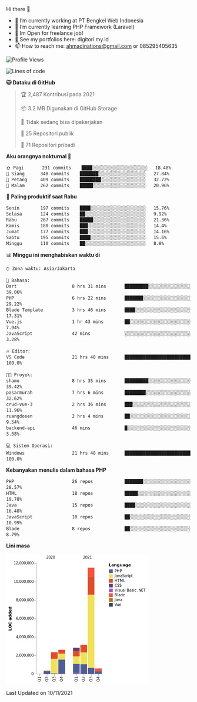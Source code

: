 Hi there 👋

- 🔭 I’m currently working at PT Bengkel Web Indonesia
- 🌱 I’m currently learning PHP Framework (Laravel)
- 📂 Im Open for freelance job!
- 🧷 See my portfolios here: digitori.my.id
- 📫 How to reach me: ahmadinations@gmail.com or 085295405635


<!--START_SECTION:waka-->
![Profile Views](http://img.shields.io/badge/Profil%20dilihat-7-blue)

![Lines of code](https://img.shields.io/badge/Sejak%20Hello%20World%20aku%20telah%20menulis-23.4%20million%20baris%20kode-blue)

**🐱 Dataku di GitHub** 

> 🏆 2,487 Kontribusi pada 2021
 > 
> 📦 3.2 MB Digunakan di GitHub Storage 
 > 
> 🚫 Tidak sedang bisa dipekerjakan
 > 
> 📜 25 Repositori publik 
 > 
> 🔑 71 Repositori pribadi  
 > 
**Aku orangnya nokturnal 🦉** 

```text
🌞 Pagi       231 commits    ████░░░░░░░░░░░░░░░░░░░░░   18.48% 
🌆 Siang      348 commits    ███████░░░░░░░░░░░░░░░░░░   27.84% 
🌃 Petang     409 commits    ████████░░░░░░░░░░░░░░░░░   32.72% 
🌙 Malam      262 commits    █████░░░░░░░░░░░░░░░░░░░░   20.96%

```
📅 **Paling produktif saat Rabu** 

```text
Senin        197 commits    ████░░░░░░░░░░░░░░░░░░░░░   15.76% 
Selasa       124 commits    ██░░░░░░░░░░░░░░░░░░░░░░░   9.92% 
Rabu         267 commits    █████░░░░░░░░░░░░░░░░░░░░   21.36% 
Kamis        180 commits    ███░░░░░░░░░░░░░░░░░░░░░░   14.4% 
Jumat        177 commits    ███░░░░░░░░░░░░░░░░░░░░░░   14.16% 
Sabtu        195 commits    ████░░░░░░░░░░░░░░░░░░░░░   15.6% 
Minggu       110 commits    ██░░░░░░░░░░░░░░░░░░░░░░░   8.8%

```


📊 **Minggu ini menghabiskan waktu di** 

```text
⌚︎ Zona waktu: Asia/Jakarta

💬 Bahasa: 
Dart                     8 hrs 31 mins       █████████░░░░░░░░░░░░░░░░   39.06% 
PHP                      6 hrs 22 mins       ███████░░░░░░░░░░░░░░░░░░   29.22% 
Blade Template           3 hrs 46 mins       ████░░░░░░░░░░░░░░░░░░░░░   17.31% 
Vue.js                   1 hr 43 mins        ██░░░░░░░░░░░░░░░░░░░░░░░   7.94% 
JavaScript               42 mins             ░░░░░░░░░░░░░░░░░░░░░░░░░   3.28%

🔥 Editor: 
VS Code                  21 hrs 48 mins      █████████████████████████   100.0%

🐱‍💻 Proyek: 
shamo                    8 hrs 35 mins       █████████░░░░░░░░░░░░░░░░   39.42% 
pasarmurah               7 hrs 6 mins        ████████░░░░░░░░░░░░░░░░░   32.62% 
crud-vue-3               2 hrs 36 mins       ███░░░░░░░░░░░░░░░░░░░░░░   11.96% 
ruangdosen               2 hrs 4 mins        ██░░░░░░░░░░░░░░░░░░░░░░░   9.54% 
backend-api              46 mins             █░░░░░░░░░░░░░░░░░░░░░░░░   3.58%

💻 Sistem Operasi: 
Windows                  21 hrs 48 mins      █████████████████████████   100.0%

```

**Kebanyakan menulis dalam bahasa PHP** 

```text
PHP                      26 repos            ███████░░░░░░░░░░░░░░░░░░   28.57% 
HTML                     18 repos            █████░░░░░░░░░░░░░░░░░░░░   19.78% 
Java                     15 repos            ████░░░░░░░░░░░░░░░░░░░░░   16.48% 
JavaScript               10 repos            ██░░░░░░░░░░░░░░░░░░░░░░░   10.99% 
Blade                    8 repos             ██░░░░░░░░░░░░░░░░░░░░░░░   8.79%

```


**Lini masa**

![Chart not found](https://raw.githubusercontent.com/MuhamadAhmadin/MuhamadAhmadin/master/charts/bar_graph.png) 


 Last Updated on 10/11/2021
<!--END_SECTION:waka-->
